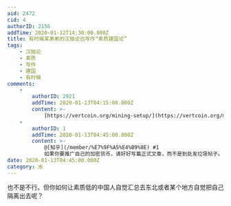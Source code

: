 ```yaml
---
aid: 2472
cid: 4
authorID: 2156
addTime: 2020-01-12T14:30:00.000Z
title: 有时候某弟弟的汉独论也写作“素质建国论”
tags:
    - 汉独论
    - 素质
    - 写作
    - 建国
    - 有时候
comments:
    -
        authorID: 2921
        addTime: 2020-01-13T04:15:00.000Z
        content: >-
            [https://vertcoin.org/mining-setup/](https://vertcoin.org/mining-setup/)
    -
        authorID: 1
        addTime: 2020-01-13T04:45:00.000Z
        content: >-
            @[知乎](/member/%E7%9F%A5%E4%B9%8E) #1
            如果你要推广自己的加密货币，请好好写篇正式文章，而不是到处发垃圾帖子。
date: 2020-01-13T04:45:00.000Z
category: 水
---
```


也不是不行。但你如何让素质低的中国人自觉汇总去东北或者某个地方自觉把自己隔离出去呢？
